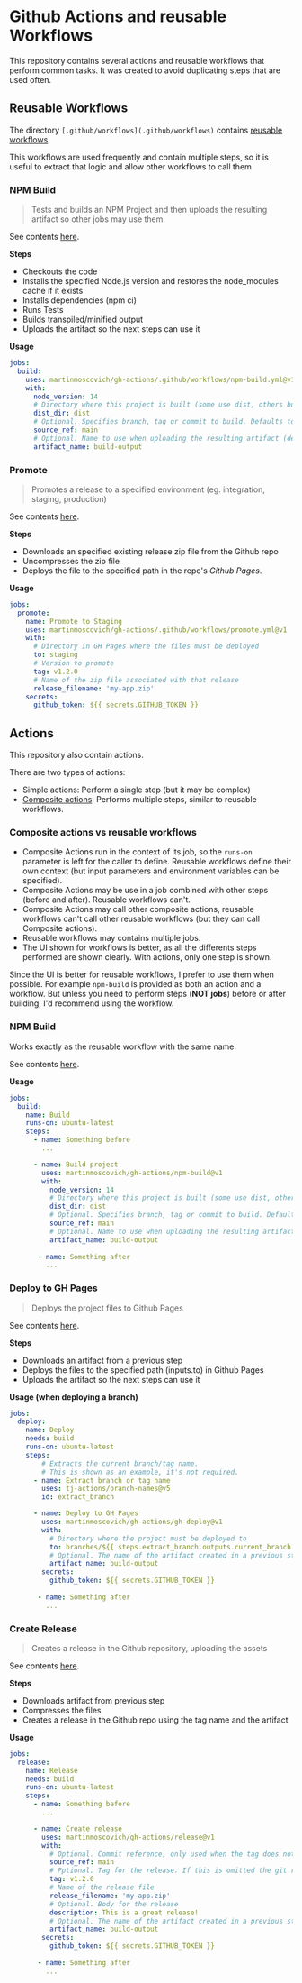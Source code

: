 # Github Actions and reusable Workflows

This repository contains several actions and reusable workflows that perform common tasks.
It was created to avoid duplicating steps that are used often.


## Reusable Workflows

The directory `[.github/workflows](.github/workflows)` contains [reusable workflows](https://docs.github.com/en/actions/learn-github-actions/reusing-workflows).

This workflows are used frequently and contain multiple steps, so it is useful to extract that logic and allow other workflows to call them

### NPM Build

> Tests and builds an NPM Project and then uploads the resulting artifact so other jobs may use them

See contents [here](.github/workflows/npm-build.yml).

**Steps**
- Checkouts the code
- Installs the specified Node.js version and restores the node_modules cache if it exists
- Installs dependencies (npm ci)
- Runs Tests
- Builds transpiled/minified output
- Uploads the artifact so the next steps can use it

**Usage**
```yaml
jobs:
  build:
    uses: martinmoscovich/gh-actions/.github/workflows/npm-build.yml@v1
	with:
	  node_version: 14
	  # Directory where this project is built (some use dist, others build, etc)
	  dist_dir: dist
	  # Optional. Specifies branch, tag or commit to build. Defaults to the repo's default branch
	  source_ref: main
	  # Optional. Name to use when uploading the resulting artifact (defaults to build-output)
	  artifact_name: build-output
```

### Promote

> Promotes a release to a specified environment (eg. integration, staging, production)
> 
See contents [here](.github/workflows/promote.yml).

**Steps**
- Downloads an specified existing release zip file from the Github repo
- Uncompresses the zip file
- Deploys the file to the specified path in the repo's *Github Pages*.

**Usage**
```yaml
jobs:
  promote:
    name: Promote to Staging
    uses: martinmoscovich/gh-actions/.github/workflows/promote.yml@v1
    with:
	  # Directory in GH Pages where the files must be deployed
      to: staging
      # Version to promote
      tag: v1.2.0
      # Name of the zip file associated with that release
      release_filename: 'my-app.zip'
    secrets:
      github_token: ${{ secrets.GITHUB_TOKEN }}
```

## Actions

This repository also contain actions.

There are two types of actions:
- Simple actions: Perform a single step (but it may be complex)
- [Composite actions](https://docs.github.com/en/actions/creating-actions/creating-a-composite-action): Performs multiple steps, similar to reusable workflows. 

### Composite actions vs reusable workflows

- Composite Actions run in the context of its job, so the `runs-on` parameter is left for the caller to define. Reusable workflows define their own context (but input parameters and environment variables can be specified).
- Composite Actions may be use in a job combined with other steps (before and after). Reusable workflows can't.
- Composite Actions may call other composite actions, reusable workflows can't call other reusable workflows (but they can call Composite actions).
- Reusable workflows may contains multiple jobs.
- The UI shown for workflows is better, as all the differents steps performed are shown clearly. With actions, only one step is shown.

Since the UI is better for reusable workflows, I prefer to use them when possible.
For example `npm-build` is provided as both an action and a workflow. But unless you need to perform steps (**NOT jobs**) before or after building, I'd recommend using the workflow.


### NPM Build

Works exactly as the reusable workflow with the same name.

See contents [here](npm-build/action.yml).

**Usage**
```yaml
jobs:
  build:
    name: Build
    runs-on: ubuntu-latest
    steps:
      - name: Something before
        ...

      - name: Build project
        uses: martinmoscovich/gh-actions/npm-build@v1
        with:
		  node_version: 14
		  # Directory where this project is built (some use dist, others build, etc)
		  dist_dir: dist
		  # Optional. Specifies branch, tag or commit to build. Defaults to the repo's default branch
		  source_ref: main
		  # Optional. Name to use when uploading the resulting artifact (defaults to build-output)
		  artifact_name: build-output
		  
       - name: Something after
         ...
```

### Deploy to GH Pages

> Deploys the project files to Github Pages

See contents [here](gh-deploy/action.yml).

**Steps**
- Downloads an artifact from a previous step
- Deploys the files to the specified path (inputs.to) in Github Pages
- Uploads the artifact so the next steps can use it

**Usage (when deploying a branch)**
```yaml
jobs:
  deploy:
    name: Deploy
    needs: build
    runs-on: ubuntu-latest
    steps:
	    # Extracts the current branch/tag name. 
	    # This is shown as an example, it's not required.
      - name: Extract branch or tag name
		uses: tj-actions/branch-names@v5
		id: extract_branch

      - name: Deploy to GH Pages
        uses: martinmoscovich/gh-actions/gh-deploy@v1
        with:
		  # Directory where the project must be deployed to
		  to: branches/${{ steps.extract_branch.outputs.current_branch }}
		  # Optional. The name of the artifact created in a previous step. If not specified, build-output is used
		  artifact_name: build-output
		secrets:
		  github_token: ${{ secrets.GITHUB_TOKEN }}
		  
       - name: Something after
         ...
```

### Create Release

> Creates a release in the Github repository, uploading the assets

See contents [here](release/action.yml).

**Steps**
- Downloads artifact from previous step
- Compresses the files
- Creates a release in the Github repo using the tag name and the artifact

**Usage**
```yaml
jobs:
  release:
    name: Release
    needs: build
    runs-on: ubuntu-latest
    steps:
      - name: Something before
        ...

      - name: Create release
        uses: martinmoscovich/gh-actions/release@v1
        with:
	      # Optional. Commit reference, only used when the tag does not exist to create it
          source_ref: main
          # Pptional. Tag for the release. If this is omitted the git ref will be used (if it is a tag)
          tag: v1.2.0
          # Name of the release file
          release_filename: 'my-app.zip'
          # Optional. Body for the release
          description: This is a great release!
          # Optional. The name of the artifact created in a previous step. If not specified, build-output is used
          artifact_name: build-output
		secrets:
		  github_token: ${{ secrets.GITHUB_TOKEN }}
		  
       - name: Something after
         ...
```